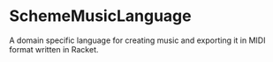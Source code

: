 # SchemeMusicLanguage
A domain specific language for creating music and exporting it in MIDI format written in Racket.
